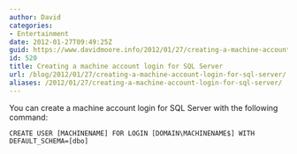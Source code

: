 ```yaml
---
author: David
categories:
- Entertainment
date: 2012-01-27T09:49:25Z
guid: https://www.davidmoore.info/2012/01/27/creating-a-machine-account-login-for-sql-server/
id: 520
title: Creating a machine account login for SQL Server
url: /blog/2012/01/27/creating-a-machine-account-login-for-sql-server/
aliases: /2012/01/27/creating-a-machine-account-login-for-sql-server/
---
```


You can create a machine account login for SQL Server with the following command:

```tsql
CREATE USER [MACHINENAME] FOR LOGIN [DOMAIN\MACHINENAME$] WITH DEFAULT_SCHEMA=[dbo]
```